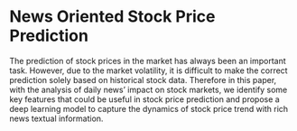# News Oriented Stock Price Prediction
The prediction of stock prices in the market has always been an important task. However, due to the market volatility, it is difficult to make the correct prediction solely based on historical stock data. Therefore in this paper, with the analysis of daily news’ impact on stock markets, we identify some key features that could be useful in stock price prediction and propose a deep learning model to capture the dynamics of stock price trend with rich news textual information.
